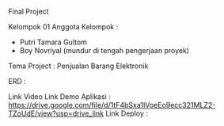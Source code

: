 Final Project

Kelompok 01
Anggota Kelompok :
- Putri Tamara Gultom
- Boy Novriyal (mundur di tengah pengerjaan proyek)

Tema Project :
Penjualan Barang Elektronik

ERD :


Link Video 
Link Demo Aplikasi : https://drive.google.com/file/d/1tF4bSxa1IVoeEo9ecc321MLZ2-TZoUdE/view?usp=drive_link
Link Deploy :
